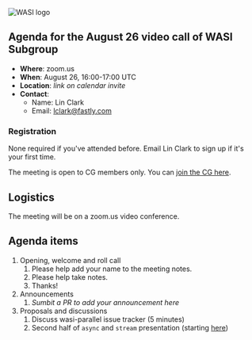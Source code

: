 ![WASI logo](https://raw.githubusercontent.com/WebAssembly/WASI/main/WASI.png)

## Agenda for the August 26 video call of WASI Subgroup

- **Where**: zoom.us
- **When**: August 26, 16:00-17:00 UTC
- **Location**: *link on calendar invite*
- **Contact**:
    - Name: Lin Clark
    - Email: lclark@fastly.com

### Registration

None required if you've attended before. Email Lin Clark to sign up if it's your first time. 

The meeting is open to CG members only. You can [join the CG here](https://www.w3.org/community/webassembly/).

## Logistics

The meeting will be on a zoom.us video conference.

## Agenda items

1. Opening, welcome and roll call
    1. Please help add your name to the meeting notes.
    1. Please help take notes.
    1. Thanks!
1. Announcements
    1. _Sumbit a PR to add your announcement here_
1. Proposals and discussions
    1. Discuss wasi-parallel issue tracker (5 minutes)
    1. Second half of `async` and `stream` presentation (starting [here](https://docs.google.com/presentation/d/1WtnO_WlaoZu1wp4gI93yc7T_fWTuq3RZp8XUHlrQHl4/edit#slide=id.ge7fd2f6194_0_177))
